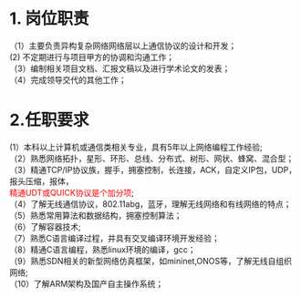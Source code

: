 # 1. 岗位职责
（1）主要负责异构复杂网络网络层以上通信协议的设计和开发；  
 (2) 不定期进行与项目甲方的协调和沟通工作；  
（3）编制相关项目文档、汇报文稿以及进行学术论文的发表；  
（4）完成领导交代的其他工作；  
# 2.任职要求
 (1）本科以上计算机或通信类相关专业，具有5年以上网络编程工作经验;  
（2）熟悉网络拓扑，星形、环形、总线、分布式、树形、网状、蜂窝、混合型；  
（3）精通TCP/IP协议族，握手，拥塞控制，长连接，ACK，自定义IP包，UDP，报头压缩，报体，  
<font color=red>精通UDT或QUICK协议是个加分项</font>;  
（4）了解无线通信协议，802.11abg，蓝牙，理解无线网络和有线网络的特点；  
（5）熟悉常用算法和数据结构，拥塞控制算法；  
（6）了解容器技术;  
（7）熟悉C语言编译过程，并具有交叉编译环境开发经验；  
（8）精通C语言编程，熟悉linux环境的编译，gcc；  
（9）熟悉SDN相关的新型网络仿真框架，如mininet,ONOS等，了解无线自组织网络;  
（10）了解ARM架构及国产自主操作系统；  
